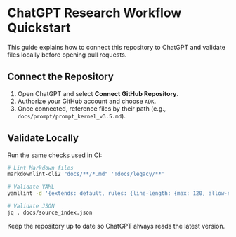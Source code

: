 # ChatGPT Research Workflow Quickstart

This guide explains how to connect this repository to ChatGPT and validate files locally before opening pull requests.

## Connect the Repository
1. Open ChatGPT and select **Connect GitHub Repository**.
2. Authorize your GitHub account and choose `ADK`.
3. Once connected, reference files by their path (e.g., `docs/prompt/prompt_kernel_v3.5.md`).

## Validate Locally
Run the same checks used in CI:

```bash
# Lint Markdown files
markdownlint-cli2 "docs/**/*.md" '!docs/legacy/**'

# Validate YAML
yamllint -d '{extends: default, rules: {line-length: {max: 120, allow-non-breakable-inline-mappings: true}}}' .

# Validate JSON
jq . docs/source_index.json
```

Keep the repository up to date so ChatGPT always reads the latest version.
